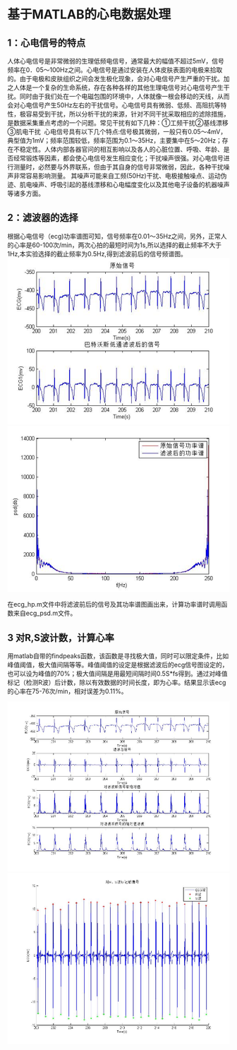# 基于MATLAB的心电数据处理

## 1：心电信号的特点

人体心电信号是非常微弱的生理低频电信号，通常最大的幅值不超过5mV，信号频率在0．05～100Hz之间。心电信号是通过安装在人体皮肤表面的电极来拾取的。由于电极和皮肤组织之间会发生极化现象，会对心电信号产生严重的干扰。加之人体是一个复杂的生命系统，存在各种各样的其他生理电信号对心电信号产生干扰。同时由于我们处在一个电磁包围的环境中，人体就像一根会移动的天线，从而会对心电信号产生50Hz左右的干扰信号。心电信号具有微弱、低频、高阻抗等特性，极容易受到干扰，所以分析干扰的来源，针对不同干扰采取相应的滤除措施，是数据采集重点考虑的一个问题。常见干扰有如下几种：①工频干扰②基线漂移③肌电干扰 
心电信号具有以下几个特点:信号极其微弱，一般只有0.05～4mV，典型值为1mV；频率范围较低，频率范围为0.1～35Hz，主要集中在5～20Hz；存在不稳定性。人体内部各器官问的相互影响以及各人的心脏位置、呼吸、年龄、是否经常锻炼等因素，都会使心电信号发生相应变化；干扰噪声很强。对心电信号进行测量时，必然要与外界联系，但由于其自身的信号非常微弱，因此，各种干扰噪声非常容易影响测量。
其噪声可能来自工频(50Hz)干扰、电极接触噪点、运动伪迹、肌电噪声、呼吸引起的基线漂移和心电幅度变化以及其他电子设备的机器噪声等诸多方面。

## 2：滤波器的选择

根据心电信号（ecg)功率谱图可知，信号频率在0.01～35Hz之间，另外，正常人的心率是60-100次/min，两次心拍的最短时间为1s,所以选择的截止频率不大于1Hz,本实验选择的截止频率为0.5Hz,得到滤波前后的信号频谱图。
![ecg_raw&hp](https://github.com/guangyubin/SmartHealth/blob/master/2018/students/S201815056/MATLAB%20JPG/ecg_raw%26hp.jpg)
![ecg_psd](https://github.com/guangyubin/SmartHealth/blob/master/2018/students/S201815056/MATLAB%20JPG/ecg_psd.jpg)


在ecg_hp.m文件中将滤波前后的信号及其功率谱图画出来，计算功率谱时调用函数来自ecg_psd.m文件。

## 3 对R,S波计数，计算心率

用matlab自带的findpeaks函数，该函数是寻找极大值，同时可以限定条件，比如峰值阈值，极大值间隔等等。峰值阈值的设定是根据滤波后的ecg信号图设定的，也可以设为峰值的70%；极大值间隔是用最短间隔时间0.5S*fs得到。通过对峰值标记（检测R波）后计数，除以有效数据的时间长度，即为心率。结果显示该ecg的心率在75-76次/min，相对误差为0.11%。

![ecg_abs](https://github.com/guangyubin/SmartHealth/blob/master/2018/students/S201815056/MATLAB%20JPG/ecg_abs.jpg)
![ecg_detect_RS](https://github.com/guangyubin/SmartHealth/blob/master/2018/students/S201815056/MATLAB%20JPG/ecg_detect_RS.jpg)
